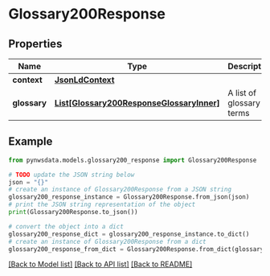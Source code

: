 # Glossary200Response


## Properties

Name | Type | Description | Notes
------------ | ------------- | ------------- | -------------
**context** | [**JsonLdContext**](JsonLdContext.md) |  | [optional] 
**glossary** | [**List[Glossary200ResponseGlossaryInner]**](Glossary200ResponseGlossaryInner.md) | A list of glossary terms | [optional] 

## Example

```python
from pynwsdata.models.glossary200_response import Glossary200Response

# TODO update the JSON string below
json = "{}"
# create an instance of Glossary200Response from a JSON string
glossary200_response_instance = Glossary200Response.from_json(json)
# print the JSON string representation of the object
print(Glossary200Response.to_json())

# convert the object into a dict
glossary200_response_dict = glossary200_response_instance.to_dict()
# create an instance of Glossary200Response from a dict
glossary200_response_from_dict = Glossary200Response.from_dict(glossary200_response_dict)
```
[[Back to Model list]](../README.md#documentation-for-models) [[Back to API list]](../README.md#documentation-for-api-endpoints) [[Back to README]](../README.md)


